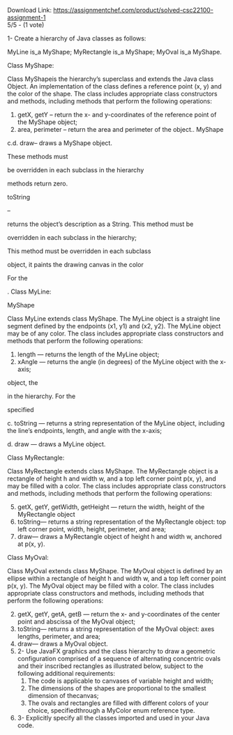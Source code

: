 Download Link: https://assignmentchef.com/product/solved-csc22100-assignment-1
<br>
5/5 - (1 vote)

1- Create a hierarchy of Java classes as follows:

MyLine is_a MyShape; MyRectangle is_a MyShape; MyOval is_a MyShape.

Class MyShape:

Class MyShapeis the hierarchy’s superclass and extends the Java class Object. An implementation of the class defines a reference point (x, y) and the color of the shape. The class includes appropriate class constructors and methods, including methods that perform the following operations:

<ol>

 <li>getX, getY – return the x- and y-coordinates of the reference point of the MyShape object;</li>

 <li>area, perimeter – return the area and perimeter of the object.. MyShape</li>

</ol>

c.d. draw– draws a MyShape object.

These methods must

be overridden in each subclass in the hierarchy

methods return zero.

toString

–

returns the object’s description as a String. This method must be

overridden in each subclass in the hierarchy;

This method must be overridden in each subclass

object, it paints the drawing canvas in the color

For the

. Class MyLine:

MyShape

Class MyLine extends class MyShape. The MyLine object is a straight line segment defined by the endpoints (x1, y1) and (x2, y2). The MyLine object may be of any color. The class includes appropriate class constructors and methods that perform the following operations:

<ol>

 <li>length — returns the length of the MyLine object;</li>

 <li>xAngle — returns the angle (in degrees) of the MyLine object with the x-axis;</li>

</ol>

object, the

in the hierarchy. For the

specified

c. toString — returns a string representation of the MyLine object, including the line’s endpoints, length, and angle with the x-axis;

d. draw — draws a MyLine object.

Class MyRectangle:

Class MyRectangle extends class MyShape. The MyRectangle object is a rectangle of height h and width w, and a top left corner point p(x, y), and may be filled with a color. The class includes appropriate class constructors and methods, including methods that perform the following operations:

<ol start="5">

 <li>getX, getY, getWidth, getHeight — return the width, height of the MyRectangle object</li>

 <li>toString— returns a string representation of the MyRectangle object: top left corner point, width, height, perimeter, and area;</li>

 <li>draw— draws a MyRectangle object of height h and width w, anchored at p(x, y).</li>

</ol>

Class MyOval:

Class MyOval extends class MyShape. The MyOval object is defined by an ellipse within a rectangle of height h and width w, and a top left corner point p(x, y). The MyOval object may be filled with a color. The class includes appropriate class constructors and methods, including methods that perform the following operations:

<ol start="2">

 <li>getX, getY, getA, getB — return the x- and y-coordinates of the center point and abscissa of the MyOval object;</li>

 <li>toString— returns a string representation of the MyOval object: axes lengths, perimeter, and area;</li>

 <li>draw— draws a MyOval object.</li>

 <li>2-  Use JavaFX graphics and the class hierarchy to draw a geometric configuration comprised of a sequence of alternating concentric ovals and their inscribed rectangles as illustrated below, subject to the following additional requirements:

  <ol>

   <li>The code is applicable to canvases of variable height and width;</li>

   <li>The dimensions of the shapes are proportional to the smallest dimension of thecanvas;</li>

   <li>The ovals and rectangles are filled with different colors of your choice, specifiedthrough a MyColor enum reference type.</li>

  </ol></li>

 <li>3-  Explicitly specify all the classes imported and used in your Java code.</li>

</ol>